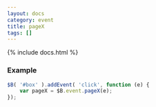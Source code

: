 ```yaml
---
layout: docs
category: event
title: pageX
tags: []
---
```


{% include docs.html %}

### Example
```js
$B( '#box' ).addEvent( 'click', function (e) {
    var pageX = $B.event.pageX(e);
});
```
